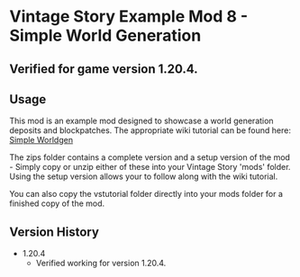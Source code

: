 # Vintage Story Example Mod 8 - Simple World Generation
## Verified for game version 1.20.4.

## Usage
This mod is an example mod designed to showcase a world generation deposits and blockpatches. The appropriate wiki tutorial can be found here: [Simple Worldgen](https://wiki.vintagestory.at/Modding:Content_Tutorial_Simple_Worldgen)

The zips folder contains a complete version and a setup version of the mod - Simply copy or unzip either of these into your Vintage Story 'mods' folder.
Using the setup version allows your to follow along with the wiki tutorial.

You can also copy the vstutorial folder directly into your mods folder for a finished copy of the mod.

## Version History
 - 1.20.4
   - Verified working for version 1.20.4.